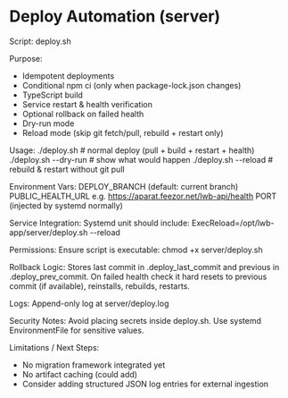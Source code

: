 Deploy Automation (server)
==========================

Script: deploy.sh

Purpose:
 - Idempotent deployments
 - Conditional npm ci (only when package-lock.json changes)
 - TypeScript build
 - Service restart & health verification
 - Optional rollback on failed health
 - Dry-run mode
 - Reload mode (skip git fetch/pull, rebuild + restart only)

Usage:
  ./deploy.sh           # normal deploy (pull + build + restart + health)
  ./deploy.sh --dry-run # show what would happen
  ./deploy.sh --reload  # rebuild & restart without git pull

Environment Vars:
  DEPLOY_BRANCH        (default: current branch)
  PUBLIC_HEALTH_URL    e.g. https://aparat.feezor.net/lwb-api/health
  PORT                 (injected by systemd normally)

Service Integration:
  Systemd unit should include:
    ExecReload=/opt/lwb-app/server/deploy.sh --reload

Permissions:
  Ensure script is executable:
    chmod +x server/deploy.sh

Rollback Logic:
  Stores last commit in .deploy_last_commit and previous in .deploy_prev_commit.
  On failed health check it hard resets to previous commit (if available), reinstalls, rebuilds, restarts.

Logs:
  Append-only log at server/deploy.log

Security Notes:
  Avoid placing secrets inside deploy.sh. Use systemd EnvironmentFile for sensitive values.

Limitations / Next Steps:
  - No migration framework integrated yet
  - No artifact caching (could add) 
  - Consider adding structured JSON log entries for external ingestion
